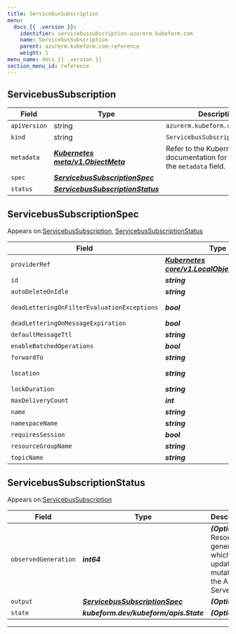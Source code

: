 ```yaml
---
title: ServicebusSubscription
menu:
  docs_{{ .version }}:
    identifier: servicebussubscription-azurerm.kubeform.com
    name: ServicebusSubscription
    parent: azurerm.kubeform.com-reference
    weight: 1
menu_name: docs_{{ .version }}
section_menu_id: reference
---
```


## ServicebusSubscription
| Field | Type | Description |
| ------ | ----- | ----------- |
| `apiVersion` | string | `azurerm.kubeform.com/v1alpha1` |
|    `kind` | string | `ServicebusSubscription` |
| `metadata` | ***[Kubernetes meta/v1.ObjectMeta](https://kubernetes.io/docs/reference/generated/kubernetes-api/v1.13/#objectmeta-v1-meta)***|Refer to the Kubernetes API documentation for the fields of the `metadata` field.|
| `spec` | ***[ServicebusSubscriptionSpec](#ServicebusSubscriptionSpec)***||
| `status` | ***[ServicebusSubscriptionStatus](#ServicebusSubscriptionStatus)***||
## ServicebusSubscriptionSpec

Appears on:[ServicebusSubscription](#ServicebusSubscription), [ServicebusSubscriptionStatus](#ServicebusSubscriptionStatus)

| Field | Type | Description |
| ------ | ----- | ----------- |
| `providerRef` | ***[Kubernetes core/v1.LocalObjectReference](https://kubernetes.io/docs/reference/generated/kubernetes-api/v1.13/#localobjectreference-v1-core)***||
| `id` | ***string***||
| `autoDeleteOnIdle` | ***string***| ***(Optional)*** |
| `deadLetteringOnFilterEvaluationExceptions` | ***bool***| ***(Optional)*** Deprecated|
| `deadLetteringOnMessageExpiration` | ***bool***| ***(Optional)*** |
| `defaultMessageTtl` | ***string***| ***(Optional)*** |
| `enableBatchedOperations` | ***bool***| ***(Optional)*** |
| `forwardTo` | ***string***| ***(Optional)*** |
| `location` | ***string***| ***(Optional)*** Deprecated|
| `lockDuration` | ***string***| ***(Optional)*** |
| `maxDeliveryCount` | ***int***||
| `name` | ***string***||
| `namespaceName` | ***string***||
| `requiresSession` | ***bool***| ***(Optional)*** |
| `resourceGroupName` | ***string***||
| `topicName` | ***string***||
## ServicebusSubscriptionStatus

Appears on:[ServicebusSubscription](#ServicebusSubscription)

| Field | Type | Description |
| ------ | ----- | ----------- |
| `observedGeneration` | ***int64***| ***(Optional)*** Resource generation, which is updated on mutation by the API Server.|
| `output` | ***[ServicebusSubscriptionSpec](#ServicebusSubscriptionSpec)***| ***(Optional)*** |
| `state` | ***kubeform.dev/kubeform/apis.State***| ***(Optional)*** |
---
